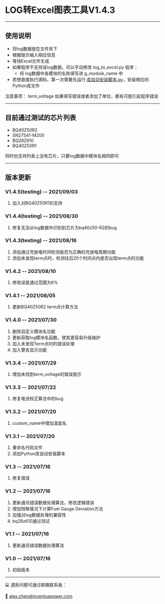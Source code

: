 # LOG转Excel图表工具V1.4.3

---

## 使用说明

- 将log数据放在文件夹下
- 根据提示输入相应信息
- 等待Excel文件生成
- 如果程序不支持该log数据，可以手动修改 log_to_excel.py 程序：
  - 将 log数据中各模块的名称填写进 g_module_name 中
- 若想直接执行源码，第一次需要先运行 [库自动安装脚本.py](./库自动安装脚本.py)，安装相应的Python库文件

注意事项：
term_voltage 如果填写错误或者添加了单位，都有可能引起程序错误

---

## 目前通过测试的芯片列表

- BQ40Z50R2
- SN27541-M200
- BQ28Z610
- BQ40Z50R1

同时也支持列表上没有芯片，只要log数据中模块名相同即可

---

## 版本更新

### V1.4.5(testing) -- 2021/09/03
1. 加入对BQ40Z50R1的支持

### V1.4.4(testing) -- 2021/08/30
1. 修复无法从log数据中识别到芯片为bq40z50-R2的bug

### V1.4.3(testing) -- 2021/08/16
1. 添加通过充放电时间检测是否为正确的充放电周期功能
2. 添加未发现term点时，检测往后20个时间点内是否出现term点的功能

### V1.4.2 -- 2021/08/10
1. 修改误差通过范围为6%

### V1.4.1 -- 2021/08/05
1. 更新BQ40Z50R2 term点计算方法

### V1.4.0 -- 2021/07/30
1. 删除自定义模块名功能
2. 更新获取log模块名函数，使其更容易升级维护
3. 加入未发现Term点时的错误处理
4. 加入警告显示功能

### V1.3.4 -- 2021/07/29
1. 增加未找到term_voltage的错误提示

### V1.3.3 -- 2021/07/22
1. 修复电流校正算法中的bug

### V1.3.2 -- 2021/07/20
1. custom_name中增加温度名

### V1.3.1 -- 2021/07/20
1.  重命名代码文件
2.  添加Python库自动安装脚本

### V1.3 -- 2021/07/16
1.  修复错误

### V1.2 -- 2021/07/16
1.  更新通讯错误数据处理算法，修改逻辑错误
2.  增加特殊情况下计算Fuel Gauge Deviation方法
3.  加强对log数据处理的兼容性
4.  bq28z610通过测试

### V1.1 -- 2021/07/16
1.  更新通讯错误数据处理算法

### V1.0 -- 2021/07/16
1.	初始版本

---

:computer: 遇到问题可通过邮箱联系我：

:chestnut: alex.chen@inventuspower.com
